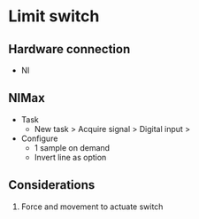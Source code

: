 # Limit switch

## Hardware connection
- NI

## NIMax
- Task
    - New task > Acquire signal > Digital input > 
- Configure
    - 1 sample on demand
    - Invert line as option


## Considerations
1. Force and movement to actuate switch